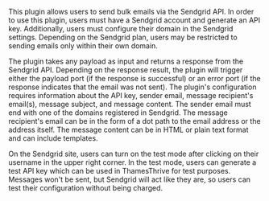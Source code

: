 This plugin allows users to send bulk emails via the Sendgrid API. In order to use this plugin, users must have a Sendgrid account and generate an API key. Additionally, users must configure their domain in the Sendgrid settings. Depending on the Sendgrid plan, users may be restricted to sending emails only within their own domain. 

The plugin takes any payload as input and returns a response from the Sendgrid API. Depending on the response result, the plugin will trigger either the payload port (if the response is successful) or an error port (if the response indicates that the email was not sent). The plugin's configuration requires information about the API key, sender email, message recipient's email(s), message subject, and message content. The sender email must end with one of the domains registered in Sendgrid. The message recipient's email can be in the form of a dot path to the email address or the address itself. The message content can be in HTML or plain text format and can include templates. 

On the Sendgrid site, users can turn on the test mode after clicking on their username in the upper right corner. In the test mode, users can generate a test API key which can be used in ThamesThrive for test purposes. Messages won't be sent, but Sendgrid will act like they are, so users can test their configuration without being charged.
